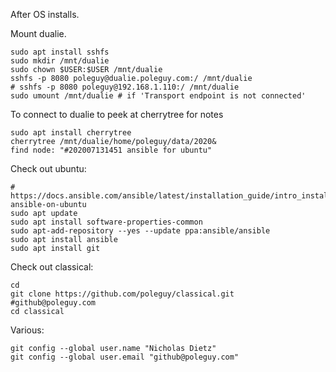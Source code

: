 After OS installs.

Mount dualie.

    sudo apt install sshfs
    sudo mkdir /mnt/dualie
    sudo chown $USER:$USER /mnt/dualie
    sshfs -p 8080 poleguy@dualie.poleguy.com:/ /mnt/dualie
    # sshfs -p 8080 poleguy@192.168.1.110:/ /mnt/dualie
    sudo umount /mnt/dualie # if 'Transport endpoint is not connected'

To connect to dualie to peek at cherrytree for notes

    sudo apt install cherrytree
    cherrytree /mnt/dualie/home/poleguy/data/2020&
    find node: "#202007131451 ansible for ubuntu"

Check out ubuntu:

    # https://docs.ansible.com/ansible/latest/installation_guide/intro_installation.html#installing-ansible-on-ubuntu
    sudo apt update
    sudo apt install software-properties-common
    sudo apt-add-repository --yes --update ppa:ansible/ansible
    sudo apt install ansible
    sudo apt install git

Check out classical:
  
    cd
    git clone https://github.com/poleguy/classical.git
    #github@poleguy.com
    cd classical
    
Various:
    
    git config --global user.name "Nicholas Dietz"
    git config --global user.email "github@poleguy.com"
